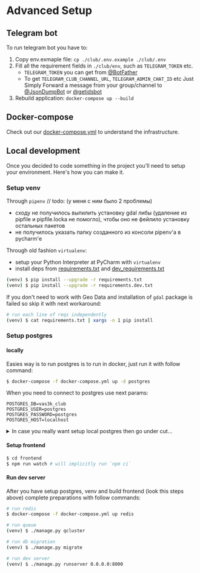 # Advanced Setup

## Telegram bot

To run telegram bot you have to:
  1. Copy env.exmaple file: `cp ./club/.env.example ./club/.env`
  2. Fill all the requirement fields in `./club/env`, such as `TELEGRAM_TOKEN` etc.
      - `TELEGRAM_TOKEN` you can get from [@BotFather](https://t.me/BotFather)
      - To get `TELEGRAM_CLUB_CHANNEL_URL`, `TELEGRAM_ADMIN_CHAT_ID` etc Just Simply Forward a message from your group/channel to [@JsonDumpBot](https://t.me/JsonDumpBot) or [@getidsbot](https://t.me/getidsbot)
  3. Rebuild application: `docker-compose up --build`

## Docker-compose

Check out our [docker-compose.yml](https://github.com/vas3k/vas3k.club/blob/master/docker-compose.yml) to understand the infrastructure.

## Local development

Once you decided to code something in the project you'll need to setup your environment. Here's how you can make it.

### Setup venv

Through `pipenv` // todo: (у меня с ним было 2 проблемы)
 - сходу не получилось выпилить установку gdal либы (удаление из pipfile и pipfile.locka не помогло), чтобы оно не фейлило установку остальных пакетов
 - не получилось указать папку созданного из консоли pipenv'а в pycharm'е

Through old fashion `virtualenv`:
 - setup your Python Interpreter at PyCharm with `virtualenv`
 - install deps from [requirements.txt](requirements.txt) and [dev_requirements.txt](dev_requirements.txt)
  ```sh
  (venv) $ pip install --upgrade -r requirements.txt  
  (venv) $ pip install --upgrade -r requirements.dev.txt  
  ```

If you don't need to work with Geo Data and installation of `gdal` package is failed so skip it with next workaround:
```sh
# run each line of reqs independently
(venv) $ cat requirements.txt | xargs -n 1 pip install
```

### Setup postgres

#### locally
  Easies way is to run postgres is to run in docker, just run it with follow command:
  ```sh
  $ docker-compose -f docker-compose.yml up -d postgres
  ```
  When you need to connect to postgres use next params:
  ```dotenv
  POSTGRES_DB=vas3k_club
  POSTGRES_USER=postgres
  POSTGRES_PASSWORD=postgres
  POSTGRES_HOST=localhost
  ```

  <details><summary>In case you really want setup local postgres then go under cut...</summary>

    Brief instruction:
  
    1. Install postgresql (for macos https://postgresapp.com/ is easies start)
    2. After you install and run postgress create a project database:
          ```sh
          # create db
          $ psql postgres
          postgres=# createdb vas3k_club

          # create user (user: vas3k, password: vas3k)
          postgres=# createuser --interactive --pwpromp

          # grant priviliges
          postgres=# GRANT ALL PRIVILEGES ON DATABASE vas3k_club TO vas3k;
          postgres=# \connect vas3k_club
          postgres=# GRANT ALL PRIVILEGES ON ALL TABLES IN SCHEMA public TO vas3k;
          postgres=# GRANT ALL PRIVILEGES ON ALL SEQUENCES IN SCHEMA public to vas3k;
          postgres=# GRANT ALL PRIVILEGES ON ALL FUNCTIONS IN SCHEMA public to vas3k;
          postgres=# \q

          # check connection
          $ psql -d vas3k_club -U vas3k
          ```

  </details>
  
#### Setup frontend
```sh
$ cd frontend
$ npm run watch # will implicitly run `npm ci`
```

#### Run dev server
After you have setup postgres, venv and build frontend (look this steps above) complete preparations with follow commands:
```sh
# run redis
$ docker-compose -f docker-compose.yml up redis

# run queue
(venv) $ ./manage.py qcluster

# run db migration
(venv) $ ./manage.py migrate

# run dev server
(venv) $ ./manage.py runserver 0.0.0.0:8000
```
